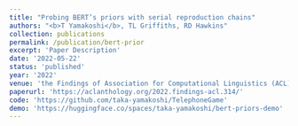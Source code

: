 ```yaml
---
title: "Probing BERT’s priors with serial reproduction chains"
authors: "<b>T Yamakoshi</b>, TL Griffiths, RD Hawkins"
collection: publications
permalink: /publication/bert-prior
excerpt: 'Paper Description'
date: '2022-05-22'
status: 'published'
year: '2022'
venue: 'the Findings of Association for Computational Linguistics (ACL)'
paperurl: 'https://aclanthology.org/2022.findings-acl.314/'
code: 'https://github.com/taka-yamakoshi/TelephoneGame'
demo: 'https://huggingface.co/spaces/taka-yamakoshi/bert-priors-demo'
---
```

